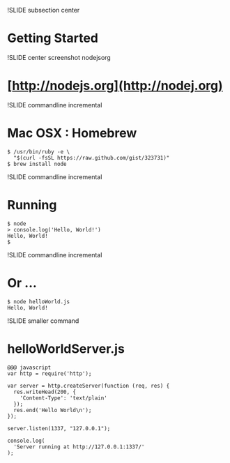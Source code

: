 !SLIDE subsection center
# Getting Started

!SLIDE center screenshot nodejsorg
# [http://nodejs.org](http://nodej.org)

!SLIDE commandline incremental
# Mac OSX : Homebrew

    $ /usr/bin/ruby -e \
      "$(curl -fsSL https://raw.github.com/gist/323731)"
    $ brew install node

!SLIDE commandline incremental
# Running

    $ node
    > console.log('Hello, World!')
    Hello, World!
    $

!SLIDE commandline incremental
# Or ...

    $ node helloWorld.js
    Hello, World!

!SLIDE smaller command
# helloWorldServer.js

    @@@ javascript
    var http = require('http');

    var server = http.createServer(function (req, res) {
      res.writeHead(200, {
        'Content-Type': 'text/plain'
      });
      res.end('Hello World\n');
    });

    server.listen(1337, "127.0.0.1");

    console.log(
      'Server running at http://127.0.0.1:1337/'
    );

